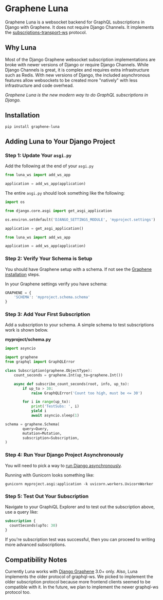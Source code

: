 # Graphene Luna

Graphene Luna is a websocket backend for GraphQL subscriptions in Django with Graphene. It does not require
Django Channels. It implements the [subscriptions-transport-ws](https://github.com/apollographql/subscriptions-transport-ws) protocol.

## Why Luna

Most of the Django Graphene websocket subscription implementations are broke with newer versions of Django or require Django Channels. While Django Channels is great, it is complex and requires extra infrastructure such as Redis. With new versions of Django, the included asynchronous features allow websockets to be created more "natively" with less infrastructure and code overhead.

*Graphene Luna is the new modern way to do GraphQL subscriptions in Django.*

## Installation

`pip install graphene-luna`

## Adding Luna to Your Django Project

### Step 1: Update Your `asgi.py`

Add the following at the end of your `asgi.py`

```python
from luna_ws import add_ws_app

application = add_ws_app(application)
```

The entire `asgi.py` should look something like the following:

```python
import os

from django.core.asgi import get_asgi_application

os.environ.setdefault('DJANGO_SETTINGS_MODULE', 'myproject.settings')

application = get_asgi_application()

from luna_ws import add_ws_app

application = add_ws_app(application)
```

### Step 2: Verify Your Schema is Setup

You should have Graphene setup with a schema. If not see the [Graphene installation](https://docs.graphene-python.org/projects/django/en/latest/installation/) steps.

In your Graphene settings verify you have schema:

```python
GRAPHENE = {
    'SCHEMA': 'myproject.schema.schema'
}
```

### Step 3: Add Your First Subscription

Add a subscription to your schema. A simple schema to test subscriptions work is shown below.


**myproject/schema.py**

```python
import asyncio

import graphene
from graphql import GraphQLError

class Subscription(graphene.ObjectType):
    count_seconds = graphene.Int(up_to=graphene.Int())

    async def subscribe_count_seconds(root, info, up_to):
        if up_to > 30:
            raise GraphQLError('Count too high, must be <= 30')

        for i in range(up_to):
            print('TestSubs: ', i)
            yield i
            await asyncio.sleep(1)

schema = graphene.Schema(
		query=Query,
		mutation=Mutation,
		subscription=Subscription,
)
```

### Step 4: Run Your Django Project Asynchronously

You will need to pick a way to [run Django asynchronously](https://docs.djangoproject.com/en/4.1/howto/deployment/asgi/).

Running with Gunicorn looks something like:

`gunicorn myproject.asgi:application -k uvicorn.workers.UvicornWorker`

### Step 5: Test Out Your Subscription

Navigate to your GraphiQL Explorer and to test out the subscription above, use a query like:

```graphql
subscription {
  countSeconds(upTo: 30)
}
```

If you're subscription test was successful, then you can proceed to writing more advanced subscriptions.

## Compatibility Notes

Currently Luna works with [Django Graphene](https://github.com/graphql-python/graphene-django) 3.0+ only. Also, Luna implements the older protocol of graphql-ws. We picked to implement the older subscription protocol because more frontend clients seemed to be compatible with it. In the future, we plan to implement the newer graphql-ws protocol too.
